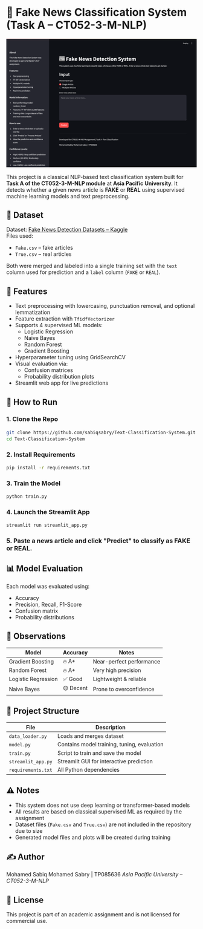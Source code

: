 # 📰 Fake News Classification System (Task A – CT052-3-M-NLP)

![Text Classification System](Text%20Classification%20System.png)

This project is a classical NLP-based text classification system built for **Task A of the CT052-3-M-NLP module** at **Asia Pacific University**. It detects whether a given news article is **FAKE** or **REAL** using supervised machine learning models and text preprocessing.

## 📂 Dataset

Dataset: [Fake News Detection Datasets – Kaggle](https://www.kaggle.com/datasets/emineyetm/fake-news-detection-datasets)  
Files used:
- `Fake.csv` – fake articles
- `True.csv` – real articles

Both were merged and labeled into a single training set with the `text` column used for prediction and a `label` column (`FAKE` or `REAL`).

## 🔧 Features

- Text preprocessing with lowercasing, punctuation removal, and optional lemmatization
- Feature extraction with `TfidfVectorizer`
- Supports 4 supervised ML models:
  - Logistic Regression
  - Naive Bayes
  - Random Forest
  - Gradient Boosting
- Hyperparameter tuning using GridSearchCV
- Visual evaluation via:
  - Confusion matrices
  - Probability distribution plots
- Streamlit web app for live predictions

## 🚀 How to Run

### 1. Clone the Repo
```bash
git clone https://github.com/sabiqsabry/Text-Classification-System.git
cd Text-Classification-System
```

### 2. Install Requirements
```bash
pip install -r requirements.txt
```

### 3. Train the Model
```bash
python train.py
```

### 4. Launch the Streamlit App
```bash
streamlit run streamlit_app.py
```

### 5. Paste a news article and click "Predict" to classify as FAKE or REAL.

## 📊 Model Evaluation

Each model was evaluated using:
- Accuracy
- Precision, Recall, F1-Score
- Confusion matrix
- Probability distributions

## 🧠 Observations

| Model               | Accuracy  | Notes                    |
| ------------------- | --------- | ------------------------ |
| Gradient Boosting   | 🔥 A+     | Near-perfect performance |
| Random Forest       | 🔥 A+     | Very high precision      |
| Logistic Regression | ✅ Good    | Lightweight & reliable   |
| Naive Bayes         | 🟡 Decent | Prone to overconfidence  |

## 📁 Project Structure

| File               | Description                                        |
| ------------------ | -------------------------------------------------- |
| `data_loader.py`   | Loads and merges dataset                           |
| `model.py`         | Contains model training, tuning, evaluation        |
| `train.py`         | Script to train and save the model                 |
| `streamlit_app.py` | Streamlit GUI for interactive prediction           |
| `requirements.txt` | All Python dependencies                            |

## ⚠️ Notes

* This system does not use deep learning or transformer-based models
* All results are based on classical supervised ML as required by the assignment
* Dataset files (`Fake.csv` and `True.csv`) are not included in the repository due to size
* Generated model files and plots will be created during training

## ✍️ Author

Mohamed Sabiq Mohamed Sabry | TP085636
*Asia Pacific University – CT052-3-M-NLP*

## 📝 License

This project is part of an academic assignment and is not licensed for commercial use. 